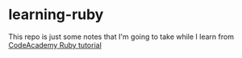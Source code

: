 learning-ruby
=============

This repo is just some notes that I'm going to take while I learn from [CodeAcademy Ruby tutorial][url-tutorial-ruby]

[url-tutorial-ruby]: http://www.codecademy.com/tracks/ruby-latinamerica?jump_to=5101f8449a61bfc9ee0000a8
